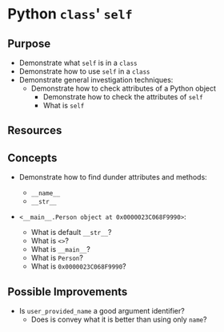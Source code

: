 # Python `class`' `self`

## Purpose

* Demonstrate what `self` is in a `class`
* Demonstrate how to use `self` in a `class`
* Demonstrate general investigation techniques:
  * Demonstrate how to check attributes of a Python object
    * Demonstrate how to check the attributes of `self`
    * What is `self`

## Resources

## Concepts

* Demonstrate how to find dunder attributes and methods:
  * `__name__`
  * `__str__`

* `<__main__.Person object at 0x0000023C068F9990>`:
  * What is default `__str__`?
  * What is `<>`?
  * What is `__main__`?
  * What is `Person`?
  * What is `0x0000023C068F9990`?

## Possible Improvements

* Is `user_provided_name` a good argument identifier?
  * Does is convey what it is better than using only `name`?
